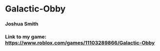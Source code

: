 # Galactic-Obby
### Joshua Smith
### Link to my game: https://www.roblox.com/games/11103289866/Galactic-Obby

